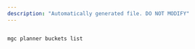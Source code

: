 ```yaml
---
description: "Automatically generated file. DO NOT MODIFY"
---
```


```bash

mgc planner buckets list

```